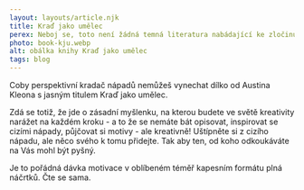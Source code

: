 ```yaml
---
layout: layouts/article.njk
title: Kraď jako umělec
perex: Neboj se, toto není žádná temná literatura nabádající ke zločinu.
photo: book-kju.webp
alt: obálka knihy Kraď jako umělec
tags: blog
---
```

Coby perspektivní kradač nápadů nemůžeš vynechat dílko od Austina Kleona s jasným titulem Kraď jako umělec. 

Zdá se totiž, že jde o zásadní myšlenku, na kterou budete ve světě kreativity narážet na každém kroku - a to že se nemáte bát opisovat, inspirovat se cizími nápady, půjčovat si motivy - ale kreativně! Uštípněte si z cizího nápadu, ale něco svého k tomu přidejte. Tak aby ten, od koho odkoukáváte na Vás mohl být pyšný. 

Je to pořádná dávka motivace v oblíbeném téměř kapesním formátu plná náčrtků. Čte se sama.